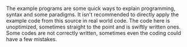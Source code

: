 The example programs are some quick ways to explain programming, syntax and some paradigms. 
It isn't recommended to directly apply the example code from this source in real world code. 
The code here is unoptimized, sometimes straight to the point and is swiftly written ones.
Some codes are not correctly written, sometimes even the coding could have a few mistakes.
